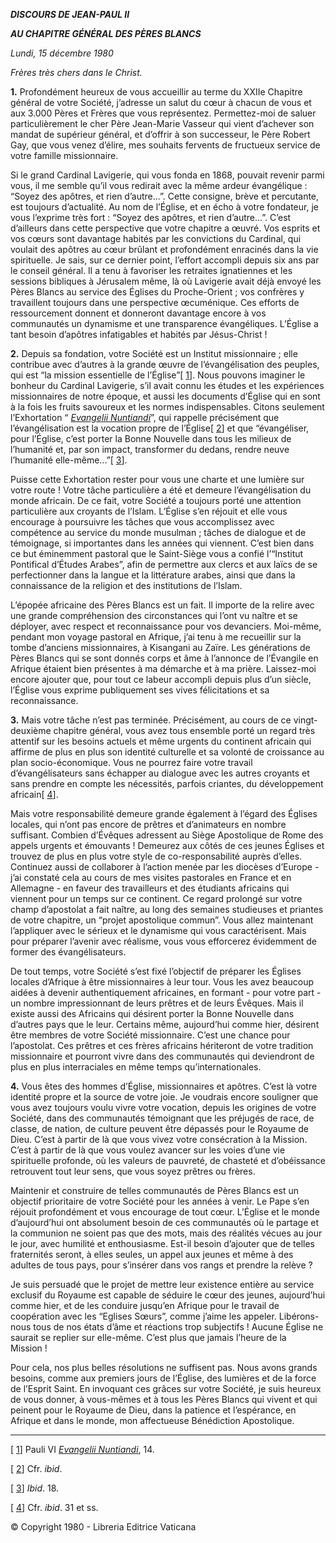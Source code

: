 ***DISCOURS DE JEAN-PAUL II***

***AU CHAPITRE GÉNÉRAL DES PÈRES BLANCS***

*Lundi, 15 décembre 1980*

*Frères très chers dans le Christ.*

**1.** Profondément heureux de vous accueillir au terme du XXIIe Chapitre général de votre Société, j’adresse un salut du cœur à chacun de vous et aux 3.000 Pères et Frères que vous représentez. Permettez-moi de saluer particulièrement le cher Père Jean-Marie Vasseur qui vient d’achever son mandat de supérieur général, et d’offrir à son successeur, le Père Robert Gay, que vous venez d’élire, mes souhaits fervents de fructueux service de votre famille missionnaire.

Si le grand Cardinal Lavigerie, qui vous fonda en 1868, pouvait revenir parmi vous, il me semble qu’il vous redirait avec la même ardeur évangélique : “Soyez des apôtres, et rien d’autre...”. Cette consigne, brève et percutante, est toujours d’actualité. Au nom de l’Église, et en écho à votre fondateur, je vous l’exprime très fort : “Soyez des apôtres, et rien d’autre...”. C’est d’ailleurs dans cette perspective que votre chapitre a œuvré. Vos esprits et vos cœurs sont davantage habités par les convictions du Cardinal, qui voulait des apôtres au cœur brûlant et profondément enracinés dans la vie spirituelle. Je sais, sur ce dernier point, l’effort accompli depuis six ans par le conseil général. Il a tenu à favoriser les retraites ignatiennes et les sessions bibliques à Jérusalem même, là où Lavigerie avait déjà envoyé les Pères Blancs au service des Églises du Proche-Orient ; vos confrères y travaillent toujours dans une perspective œcuménique. Ces efforts de ressourcement donnent et donneront davantage encore à vos communautés un dynamisme et une transparence évangéliques. L’Église a tant besoin d’apôtres infatigables et habités par Jésus-Christ !

**2.** Depuis sa fondation, votre Société est un Institut missionnaire ; elle contribue avec d’autres à la grande œuvre de l’évangélisation des peuples, qui est “la mission essentielle de l’Église”[ [1](#_ftn1 "")]. Nous pouvons imaginer le bonheur du Cardinal Lavigerie, s’il avait connu les études et les expériences missionnaires de notre époque, et aussi les documents d’Église qui en sont à la fois les fruits savoureux et les normes indispensables. Citons seulement l’Exhortation “ [*Evangelii Nuntiandi*](/content/paul-vi/fr/apost_exhortations/documents/hf_p-vi_exh_19751208_evangelii-nuntiandi.html)”, qui rappelle précisément que l’évangélisation est la vocation propre de l’Église[ [2](#_ftn2 "")] et que “évangéliser, pour l’Église, c’est porter la Bonne Nouvelle dans tous les milieux de l’humanité et, par son impact, transformer du dedans, rendre neuve l’humanité elle-même...”[ [3](#_ftn3 "")].

Puisse cette Exhortation rester pour vous une charte et une lumière sur votre route ! Votre tâche particulière a été et demeure l’évangélisation du monde africain. De ce fait, votre Société a toujours porté une attention particulière aux croyants de l’Islam. L’Église s’en réjouit et elle vous encourage à poursuivre les tâches que vous accomplissez avec compétence au service du monde musulman ; tâches de dialogue et de témoignage, si importantes dans les années qui viennent. C’est bien dans ce but éminemment pastoral que le Saint-Siège vous a confié l’“Institut Pontifical d’Études Arabes”, afin de permettre aux clercs et aux laïcs de se perfectionner dans la langue et la littérature arabes, ainsi que dans la connaissance de la religion et des institutions de l’Islam.

L’épopée africaine des Pères Blancs est un fait. Il importe de la relire avec une grande compréhension des circonstances qui l’ont vu naître et se déployer, avec respect et reconnaissance pour vos devanciers. Moi-même, pendant mon voyage pastoral en Afrique, j’ai tenu à me recueillir sur la tombe d’anciens missionnaires, à Kisangani au Zaïre. Les générations de Pères Blancs qui se sont donnés corps et âme à l’annonce de l’Évangile en Afrique étaient bien présentes à ma démarche et à ma prière. Laissez-moi encore ajouter que, pour tout ce labeur accompli depuis plus d’un siècle, l’Église vous exprime publiquement ses vives félicitations et sa reconnaissance.

**3.** Mais votre tâche n’est pas terminée. Précisément, au cours de ce vingt-deuxième chapitre général, vous avez tous ensemble porté un regard très attentif sur les besoins actuels et même urgents du continent africain qui affirme de plus en plus son identité culturelle et sa volonté de croissance au plan socio-économique. Vous ne pourrez faire votre travail d’évangélisateurs sans échapper au dialogue avec les autres croyants et sans prendre en compte les nécessités, parfois criantes, du développement africain[ [4](#_ftn4 "")].

Mais votre responsabilité demeure grande également à l’égard des Églises locales, qui n’ont pas encore de prêtres et d’animateurs en nombre suffisant. Combien d’Évêques adressent au Siège Apostolique de Rome des appels urgents et émouvants ! Demeurez aux côtés de ces jeunes Églises et trouvez de plus en plus votre style de co-responsabilité auprès d’elles. Continuez aussi de collaborer à l’action menée par les diocèses d’Europe - j’ai constaté cela au cours de mes visites pastorales en France et en Allemagne - en faveur des travailleurs et des étudiants africains qui viennent pour un temps sur ce continent. Ce regard prolongé sur votre champ d’apostolat a fait naître, au long des semaines studieuses et priantes de votre chapitre, un “projet apostolique commun”. Vous allez maintenant l’appliquer avec le sérieux et le dynamisme qui vous caractérisent. Mais pour préparer l’avenir avec réalisme, vous vous efforcerez évidemment de former des évangélisateurs.

De tout temps, votre Société s’est fixé l’objectif de préparer les Églises locales d’Afrique à être missionnaires à leur tour. Vous les avez beaucoup aidées à devenir authentiquement africaines, en formant - pour votre part - un nombre impressionnant de leurs prêtres et de leurs Évêques. Mais il existe aussi des Africains qui désirent porter la Bonne Nouvelle dans d’autres pays que le leur. Certains même, aujourd’hui comme hier, désirent être membres de votre Société missionnaire. C’est une chance pour l’apostolat. Ces prêtres et ces frères africains hériteront de votre tradition missionnaire et pourront vivre dans des communautés qui deviendront de plus en plus interraciales en même temps qu’internationales.

**4.** Vous êtes des hommes d’Église, missionnaires et apôtres. C’est là votre identité propre et la source de votre joie. Je voudrais encore souligner que vous avez toujours voulu vivre votre vocation, depuis les origines de votre Société, dans des communautés témoignant que les préjugés de race, de classe, de nation, de culture peuvent être dépassés pour le Royaume de Dieu. C’est à partir de là que vous vivez votre consécration à la Mission. C’est à partir de là que vous voulez avancer sur les voies d’une vie spirituelle profonde, où les valeurs de pauvreté, de chasteté et d’obéissance retrouvent tout leur sens, que vous soyez prêtres ou frères.

Maintenir et construire de telles communautés de Pères Blancs est un objectif prioritaire de votre Société pour les années à venir. Le Pape s’en réjouit profondément et vous encourage de tout cœur. L’Église et le monde d’aujourd’hui ont absolument besoin de ces communautés où le partage et la communion ne soient pas que des mots, mais des réalités vécues au jour le jour, avec humilité et enthousiasme. Est-il besoin d’ajouter que de telles fraternités seront, à elles seules, un appel aux jeunes et même à des adultes de tous pays, pour s’insérer dans vos rangs et prendre la relève ?

Je suis persuadé que le projet de mettre leur existence entière au service exclusif du Royaume est capable de séduire le cœur des jeunes, aujourd’hui comme hier, et de les conduire jusqu’en Afrique pour le travail de coopération avec les “Eglises Sœurs”, comme j’aime les appeler. Libérons-nous tous de nos états d’âme et réactions trop subjectifs ! Aucune Église ne saurait se replier sur elle-même. C’est plus que jamais l’heure de la Mission !

Pour cela, nos plus belles résolutions ne suffisent pas. Nous avons grands besoins, comme aux premiers jours de l’Église, des lumières et de la force de l’Esprit Saint. En invoquant ces grâces sur votre Société, je suis heureux de vous donner, à vous-mêmes et à tous les Pères Blancs qui vivent et qui peinent pour le Royaume de Dieu, dans la patience et l’espérance, en Afrique et dans le monde, mon affectueuse Bénédiction Apostolique.

* * *

[ [1](#_ftnref1 "")] Pauli VI [*Evangelii Nuntiandi*](/content/paul-vi/fr/apost_exhortations/documents/hf_p-vi_exh_19751208_evangelii-nuntiandi.html), 14.

[ [2](#_ftnref2 "")] Cfr. *ibid*.

[ [3](#_ftnref3 "")] *Ibid*. 18.

[ [4](#_ftnref4 "")] Cfr. *ibid*. 31 et ss.

© Copyright 1980 - Libreria Editrice Vaticana